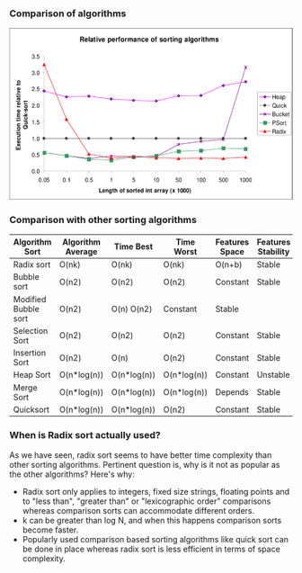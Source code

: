 ### Comparison of algorithms
<img src="images/comparison.png"/>

### Comparison with other sorting algorithms

|Algorithm Sort 	|Algorithm Average |	Time Best |Time	Worst |Features	Space |Features	Stability|
|-----------------------|--------------------|-----------|------------|---------------|------------------|
|Radix sort 	|O(nk) 	|O(nk) 	|O(nk) |	O(n+b) |	Stable|
|Bubble sort 	|O(n2) 	|O(n2) |	O(n2) 	|Constant |	Stable|
|Modified Bubble sort |	O(n2) 	|O(n) 	O(n2) |	Constant |	Stable|
|Selection Sort 	|O(n2) |	O(n2) |	O(n2) |	Constant |	Stable|
|Insertion Sort 	|O(n2) |	O(n) |	O(n2) |	Constant |	Stable|
|Heap Sort 	|O(n*log(n)) 	|O(n*log(n)) |	O(n*log(n)) |	Constant |	Unstable|
|Merge Sort 	|O(n*log(n)) 	|O(n*log(n)) |	O(n*log(n)) |	Depends |	Stable|
|Quicksort 	|O(n*log(n)) 	|O(n*log(n)) |	O(n2) |	Constant 	|Stable|

### When is Radix sort actually used?

As we have seen, radix sort seems to have better time complexity than other sorting algorithms. Pertinent question is, why is it not as popular as the other algorithms? Here's why:

   - Radix sort only applies to integers, fixed size strings, floating points and to "less than", "greater than" or "lexicographic order" comparisons whereas comparison sorts can accommodate different orders.
   - k can be greater than log N, and when this happens comparison sorts become faster.
   - Popularly used comparison based sorting algorithms like quick sort can be done in place whereas radix sort is less efficient in terms of space complexity.




